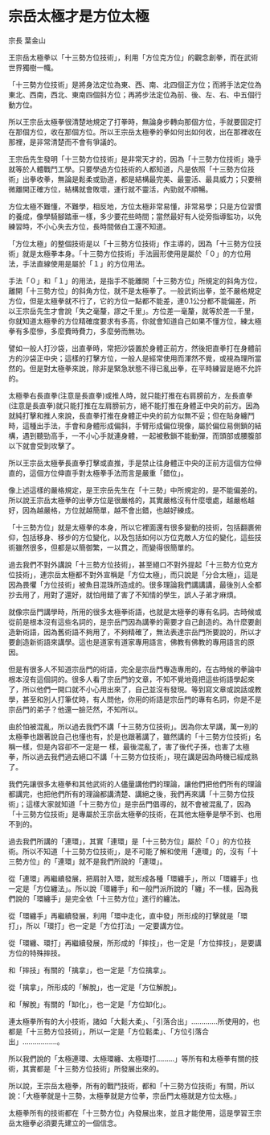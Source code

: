 # 宗岳太極才是方位太極


宗長
葉金山

王宗岳太極拳以「十三勢方位技術」，利用「方位克方位」的觀念創拳，而在武術世界獨樹一幟。

「十三勢方位技術」是將身法定位為東、西、南、北四個正方位；而將手法定位為東北、西南，西北、東南四個斜方位；再將步法定位為前、後、左、右、中五個行動方位。

所以王宗岳太極拳很清楚地規定了打拳時，無論身步轉向那個方位，手就要固定打在那個方位，收在那個方位。所以王宗岳太極拳的拳如何出如何收，出在那裡收在那裡，是非常清楚而不會有爭議的。

王宗岳先生發明「十三勢方位技術」是非常天才的，因為「十三勢方位技術」幾乎就等於人體戰鬥工學。只要學過方位技術的人都知道，凡是依照「十三勢方位技術」出拳收拳，無論是鬆柔或勁道，都是結構最完美、最靈活、最具威力；只要稍微離開正確方位，結構就會敗壞，運行就不靈活，內勁就不順暢。

方位太極不難懂，不難學，相反地，方位太極非常易懂，非常易學；只是方位習慣的養成，像學騎腳踏車一樣，多少要花些時間；當然最好有人從旁指導監功，以免練習時，不小心失去方位，長時間做白工還不知道。

「方位太極」的整個技術是以「十三勢方位技術」作主導的，因為「十三勢方位技術」就是太極拳本身。「十三勢方位技術」手法圓形使用是屬於「０」的方位用法，手法直線使用是屬於「１」的方位用法。

手法「０」和「１」的用法，是指手不能離開「十三勢方位」所規定的斜角方位，離開「十三勢方位」的斜角方位，就不是太極拳了。一般武術出拳，並不嚴格規定方位，但是太極拳就不行了，它的方位一點都不能差，連0.1公分都不能偏差，所以王宗岳先生才會說「失之毫釐，謬之千里」。方位差一毫釐，就等於差一千里，你就知道太極拳的方位精確度要求有多高，你就會知道自己如果不懂方位，練太極拳有多麼慘，多麼費時費力，多麼勞而無功。

譬如一般人打沙袋，出直拳時，常把沙袋置於身體正前方，然後把直拳打在身體前方的沙袋正中央；這樣的打擊方位，一般人是經常使用而渾然不覺，或視為理所當然的。但是對太極拳來說，除非是緊急狀態不得已亂出拳，在平時練習是絕不允許的。

太極拳右長直拳(注意是長直拳)或推人時，就只能打推在右肩膀前方，左長直拳(注意是長直拳)就只能打推在左肩膀前方，絕不能打推在身體正中央的前方。因為就純打擊和推人來說，長直拳打推在身體正中央的前方似無不妥；但在貼身纏鬥時，這種出手法，手會和身體形成偏斜，手臂形成偏位現像，屬於偏位易側鎖的結構，遇到聽勁高手，一不小心手就連身體，一起被敷鎖不能動彈，而頭部或腰腹部以下就會受到攻擊了。

所以王宗岳太極拳長直拳打擊或直推，手是禁止往身體正中央的正前方這個方位伸直的，這個方位伸直手對太極拳手法而言是嚴重「錯位」。

像上述這樣的嚴格規定，是王宗岳先生在「十三勢」中所規定的，是不能偏差的。所以說王宗岳太極拳的出拳方位是很嚴格的，其實嚴格沒有什麼壞處，越嚴格越好，因為越嚴格，方位就越簡單，越不會出錯，也越好練成。

「十三勢方位」就是太極拳的本身，所以它裡面還有很多變動的技術，包括翻裹俯仰，包括移身、移步的方位變化，以及包括如何以方位克敵人方位的變化，這些技術雖然很多，但都是以簡御繁，一以貫之，而變得很簡單的。

過去我們不對外講說「十三勢方位技術」，甚至絕口不對外提起「十三勢方位克方位技術」，連宗岳太極都不對外宣稱是「方位太極」，而只說是「分合太極」，這是因為畏懼「方位技術」被魚目混珠所造成的。很多理論我們講講講，最後別人全都抄去用了，用對了還好，就怕用錯了害了不知情的學生，誤人子弟才麻煩。

就像宗岳門講學時，所用的很多太極拳術語，也就是太極拳的專有名詞。古時候或從前是根本沒有這些名詞的，是宗岳門因為講拳的需要才自己創造的。為什麼要創造新術語，因為舊術語不夠用了，不夠精確了，無法表達宗岳門所要說的，所以才要創造新術語來講學。這也是道家有道家專用語言，佛教有佛教的專用語言的原因。

但是有很多人不知道宗岳門的術語，完全是宗岳門專造專用的，在古時候的拳論中根本沒有這個詞的。很多人看了宗岳門的文章，不知不覺地竟把這些術語學起來了，所以他們一開口就不小心用出來了，自己並沒有發現。等到寫文章或說話或教學，甚至和別人打筆仗時，有人問他，你用的術語是宗岳門的專有名詞，你是不是宗岳門的弟子？他還一臉茫然，不知所以。

由於怕被混亂，所以過去我們不講「十三勢方位技術」。因為你太早講，萬一別的太極拳也跟著說自己也懂也有，於是也跟著講了，雖然講的「十三勢方位技術」名稱一樣，但是內容卻不一定是一 樣，最後混亂了，害了後代子孫，也害了太極拳，所以過去我們過去絕口不講「十三勢方位技術」，現在講是因為時機已經成熟了。

我們先讓很多太極拳和其他武術的人儘量講他們的理論，讓他們把他們所有的理論都講完，也把他們所有的理論都講清楚、講絕之後，我們再來講「十三勢方位技術」；這樣大家就知道「十三勢方位」是宗岳門倡導的，就不會被混亂了，因為「十三勢方位技術」是專屬於王宗岳太極拳的技術，在其他太極拳是學不到、也用不到的。

過去我們所講的「連環」，其實「連環」是「十三勢方位」屬於「０」的方位技術。所以不知道「十三勢方位技術」，是不可能了解和使用「連環」的，沒有「十三勢方位」的「連環」就不是我們所說的「連環」。

從「連環」再繼續發展，把肩肘入環，就形成各種「環纏手」，所以「環纏手」也一定是「方位纏法」。所以說「環纏手」和一般門派所說的「纏」不一樣，因為我們說的「環纏手」是完全依「十三勢方位」進行的纏法。

從「環纏手」再繼續發展，利用「環中走化，直中發」所形成的打擊就是「環打」，所以「環打」也一定是「方位打法」一定要講方位。

從「環纏、環打」再繼續發展，所形成的「摔技」，也一定是「方位摔技」，是要講方位的特殊摔技。

和「摔技」有關的「擒拿」，也一定是「方位擒拿」。

從「擒拿」，所形成的「解脫」，也一定是「方位解脫」。

和「解脫」有關的「缷化」，也一定是「方位缷化」。

連太極拳所有的大小技術，諸如「大鬆大柔」、「引落合出」.............所使用的，也都是「十三勢方位技術」，所以一定是「方位鬆柔」、「方位引落合出」.................。

所以我們說的「太極連環、太極環纏、太極環打.........」等所有和太極拳有關的技術，其實都是「十三勢方位技術」所發展出來的。

所以說，王宗岳太極拳，所有的戰鬥技術，都和「十三勢方位技術」有關，所以說：「大極拳就是十三勢，太極拳就是方位拳，宗岳門太極就是方位太極。」

太極拳所有的技術都在「十三勢方位」內發展出來，並且才能使用，這是學習王宗岳太極拳必須要先建立的一個信念。